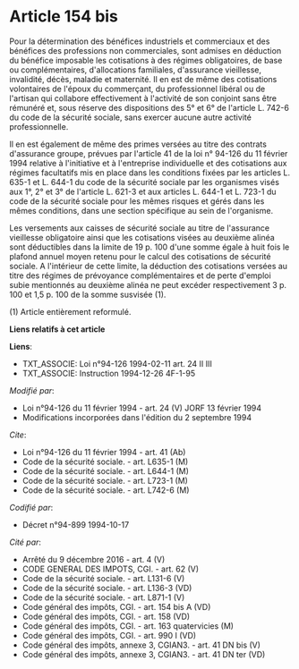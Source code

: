 # Article 154 bis

Pour la détermination des bénéfices industriels et commerciaux et des bénéfices des professions non commerciales, sont
admises en déduction du bénéfice imposable les cotisations à des régimes obligatoires, de base ou complémentaires,
d'allocations familiales, d'assurance vieillesse, invalidité, décès, maladie et maternité. Il en est de même des cotisations
volontaires de l'époux du commerçant, du professionnel libéral ou de l'artisan qui collabore effectivement à l'activité de
son conjoint sans être rémunéré et, sous réserve des dispositions des 5° et 6° de l'article L. 742-6 du code de la sécurité
sociale, sans exercer aucune autre activité professionnelle.

Il en est également de même des primes versées au titre des contrats d'assurance groupe, prévues par l'article 41 de la loi
n° 94-126 du 11 février 1994 relative à l'initiative et à l'entreprise individuelle et des cotisations aux régimes
facultatifs mis en place dans les conditions fixées par les articles L. 635-1 et L. 644-1 du code de la sécurité sociale par
les organismes visés aux 1°, 2° et 3° de l'article L. 621-3 et aux articles L. 644-1 et L. 723-1 du code de la sécurité
sociale pour les mêmes risques et gérés dans les mêmes conditions, dans une section spécifique au sein de l'organisme.

Les versements aux caisses de sécurité sociale au titre de l'assurance vieillesse obligatoire ainsi que les cotisations
visées au deuxième alinéa sont déductibles dans la limite de 19 p. 100 d'une somme égale à huit fois le plafond annuel moyen
retenu pour le calcul des cotisations de sécurité sociale. A l'intérieur de cette limite, la déduction des cotisations
versées au titre des régimes de prévoyance complémentaires et de perte d'emploi subie mentionnés au deuxième alinéa ne peut
excéder respectivement 3 p. 100 et 1,5 p. 100 de la somme susvisée (1).

(1) Article entièrement reformulé.

**Liens relatifs à cet article**

**Liens**:

  - TXT_ASSOCIE: Loi n°94-126 1994-02-11 art. 24 II III
  - TXT_ASSOCIE: Instruction 1994-12-26 4F-1-95

_Modifié par_:

  - Loi n°94-126 du 11 février 1994 - art. 24 (V) JORF 13 février 1994
  - Modifications incorporées dans l'édition du 2 septembre 1994

_Cite_:

  - Loi n°94-126 du 11 février 1994 - art. 41 (Ab)
  - Code de la sécurité sociale. - art. L635-1 (M)
  - Code de la sécurité sociale. - art. L644-1 (M)
  - Code de la sécurité sociale. - art. L723-1 (M)
  - Code de la sécurité sociale. - art. L742-6 (M)

_Codifié par_:

  - Décret n°94-899 1994-10-17

_Cité par_:

  - Arrêté du 9 décembre 2016 - art. 4 (V)
  - CODE GENERAL DES IMPOTS, CGI. - art. 62 (V)
  - Code de la sécurité sociale. - art. L131-6 (V)
  - Code de la sécurité sociale. - art. L136-3 (VD)
  - Code de la sécurité sociale. - art. L871-1 (V)
  - Code général des impôts, CGI. - art. 154 bis A (VD)
  - Code général des impôts, CGI. - art. 158 (VD)
  - Code général des impôts, CGI. - art. 163 quatervicies (M)
  - Code général des impôts, CGI. - art. 990 I (VD)
  - Code général des impôts, annexe 3, CGIAN3. - art. 41 DN bis (V)
  - Code général des impôts, annexe 3, CGIAN3. - art. 41 DN ter (VD)
